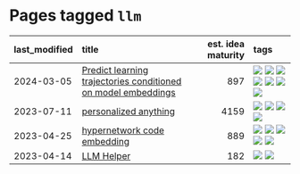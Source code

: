 # Pages tagged `llm`

|last_modified|title|est. idea maturity|tags
|:---|:---|---:|:---|
|2024-03-05|[Predict learning trajectories conditioned on model embeddings](../learning_traj_cond_pred.md)|897|[![](https://img.shields.io/badge/tag-code_gen-b443ff)](../tags/code_gen.md) [![](https://img.shields.io/badge/tag-contrastive_learning-37db7)](../tags/contrastive_learning.md) [![](https://img.shields.io/badge/tag-experimental-1614f8)](../tags/experimental.md) [![](https://img.shields.io/badge/tag-llm-a3de36)](../tags/llm.md) [![](https://img.shields.io/badge/tag-open_ai-fae99e)](../tags/open_ai.md) [![](https://img.shields.io/badge/tag-open_source-d548d8)](../tags/open_source.md) [![](https://img.shields.io/badge/tag-public_good-394ee4)](../tags/public_good.md)|
|2023-07-11|[personalized anything](../personalized_anything.md)|4159|[![](https://img.shields.io/badge/tag-gdpr_data_export-539c8)](../tags/gdpr_data_export.md) [![](https://img.shields.io/badge/tag-llm-a3de36)](../tags/llm.md) [![](https://img.shields.io/badge/tag-personalization-b61d4d)](../tags/personalization.md) [![](https://img.shields.io/badge/tag-productivity-b4bfb)](../tags/productivity.md)|
|2023-04-25|[hypernetwork code embedding](../hypernetwork_embedding_for_code.md)|889|[![](https://img.shields.io/badge/tag-embeddings-7fafe1)](../tags/embeddings.md) [![](https://img.shields.io/badge/tag-llm-a3de36)](../tags/llm.md) [![](https://img.shields.io/badge/tag-machinelearning-7385b0)](../tags/machinelearning.md) [![](https://img.shields.io/badge/tag-models-4377c4)](../tags/models.md) [![](https://img.shields.io/badge/tag-nlp-2b1224)](../tags/nlp.md)|
|2023-04-14|[LLM Helper](../llm-helper.md)|182|[![](https://img.shields.io/badge/tag-llm-a3de36)](../tags/llm.md) [![](https://img.shields.io/badge/tag-tooling-dad82b)](../tags/tooling.md)|
